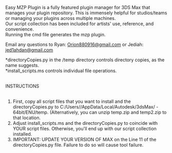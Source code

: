 Easy MZP Plugin is a fully featured plugin manager for 3DS Max that manages your plugin repository. This is immensely helpful for studios/teams or managing your plugins across multiple machines. <br>
Our script collection has been included for artists' use, reference, and convenience. <br>
Running the cmd file generates the mzp plugin. <br>

Email any questions to Ryan: Orion880916@gmail.com or Jediah: jed1ahdan@gmail.com <br>

*directoryCopies.py in the /temp directory controls directory copies, as the name suggests.<BR>
*install_scripts.ms controls individual file operations.<BR><BR>

INSTRUCTIONS<BR><BR>
1) First, copy all script files that you want to install and the directoryCopies.py to C:/Users/<User>/AppData/Local/Autodesk/3dsMax/<Version> - 64bit/ENU/temp. (Alternatively, you can unzip temp.zip and temp2.zip to that location.<BR>
2) Adjust install_scripts.ms and the directoryCopies.py to coincide with YOUR script files. Otherwise, you'll end up with our script collection installed.<BR>
3) IMPORTANT: UPDATE YOUR VERSION OF MAX on the Line 11 of the directoryCopies.py file. Failure to do so will cause tool failure.
